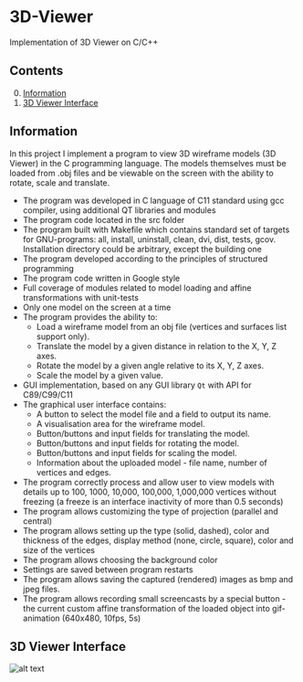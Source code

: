 # 3D-Viewer
Implementation of  3D Viewer on C/C++

## Contents

0. [Information](#information)
1. [3D Viewer Interface](#3d-viewer-interface)



## Information

In this project I implement a program to view 3D wireframe models (3D Viewer) in the C programming language. The models themselves must be loaded from .obj files and be viewable on the screen with the ability to rotate, scale and translate.

- The program was developed in C language of C11 standard using gcc compiler, using additional QT libraries and modules
- The program code located in the src folder
- The program built with Makefile which contains standard set of targets for GNU-programs: all, install, uninstall, clean, dvi, dist, tests, gcov. Installation directory could be arbitrary, except the building one
- The program developed according to the principles of structured programming
- The program code written in Google style
- Full coverage of modules related to model loading and affine transformations with unit-tests
- Only one model on the screen at a time
- The program provides the ability to:
    - Load a wireframe model from an obj file (vertices and surfaces list support only).
    - Translate the model by a given distance in relation to the X, Y, Z axes.
    - Rotate the model by a given angle relative to its X, Y, Z axes.
    - Scale the model by a given value.
- GUI implementation, based on any GUI library `Qt` with API for C89/C99/C11
- The graphical user interface contains:
    - A button to select the model file and a field to output its name.
    - A visualisation area for the wireframe model.
    - Button/buttons and input fields for translating the model.
    - Button/buttons and input fields for rotating the model.
    - Button/buttons and input fields for scaling the model.
    - Information about the uploaded model - file name, number of vertices and edges.
- The program correctly process and allow user to view models with details up to 100, 1000, 10,000, 100,000, 1,000,000  vertices without freezing (a freeze is an interface inactivity of more than 0.5 seconds)
- The program allows customizing the type of projection (parallel and central)
- The program allows setting up the type (solid, dashed), color and thickness of the edges, display method (none, circle, square), color and size of the vertices
- The program allows choosing the background color
- Settings are saved between program restarts
- The program allows saving the captured (rendered) images as bmp and jpeg files.
- The program allows recording small screencasts by a special button - the current custom affine transformation of the loaded object into gif-animation (640x480, 10fps, 5s)


## 3D Viewer Interface

![alt text](<docs/viewer.gif>)